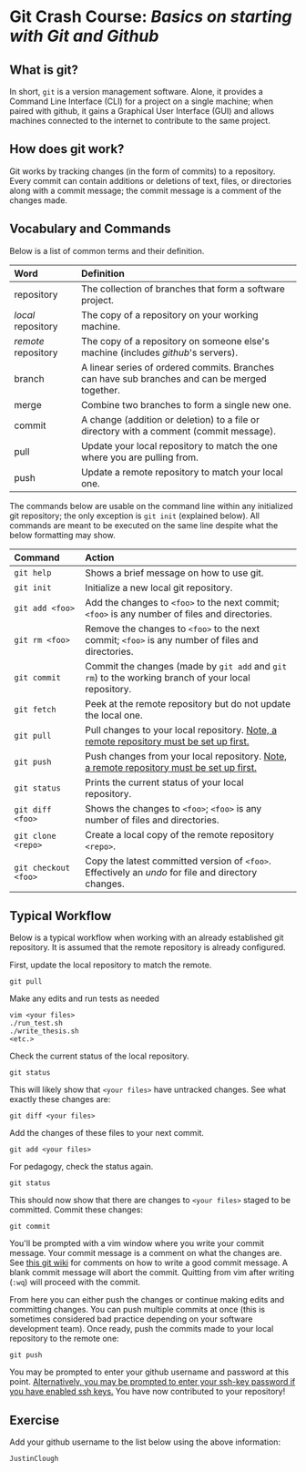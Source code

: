 # Git Crash Course: _Basics on starting with Git and Github_

## What is git?
In short, `git` is a version management software. 
Alone, it provides a Command Line Interface (CLI) for a project
on a single machine;
when paired with github, 
it gains a Graphical User Interface (GUI) and 
allows machines connected to the internet to contribute to the same project.

## How does git work?
Git works by tracking changes (in the form of commits) to a repository.
Every commit can contain additions or deletions of text, files, or directories
along with a commit message;
the commit message is a comment of the changes made.

## Vocabulary and Commands

Below is a list of common terms and their definition.

| Word | Definition |
| :--- | :--- |
| repository | The collection of branches that form a software project.  |
| _local_ repository | The copy of a repository on your working machine. |
| _remote_ repository | The copy of a repository on someone else's machine (includes _github_'s servers). |
| branch | A linear series of ordered commits. Branches can have sub branches and can be merged together. |
| merge  | Combine two branches to form a single new one. |
| commit | A change (addition or deletion) to a file or directory with a comment (commit message). |
| pull | Update your local repository to match the one where you are pulling from. |
| push | Update a remote repository to match your local one. |

The commands below are usable on the command line within any 
initialized git repository; 
the only exception is `git init` (explained below).
All commands are meant to be executed on the same line despite what the below formatting may show.

| Command | Action |
| :--- | :--- |
| `git help` | Shows a brief message on how to use git. |
| `git init` | Initialize a new local git repository. |
| `git add <foo>`  | Add the changes to `<foo>` to the next commit; `<foo>` is any number of files and directories. |
| `git rm <foo>`   | Remove the changes to `<foo>` to the next commit; `<foo>` is any number of files and directories. |
| `git commit`     | Commit the changes (made by `git add` and `git rm`) to the working branch of your local repository. |
| `git fetch`      | Peek at the remote repository but do not update the local one. |
| `git pull`       | Pull changes to your local repository. [Note, a remote repository must be set up first.](https://help.github.com/articles/adding-a-remote/) |
| `git push`       | Push changes from your local repository. [Note, a remote repository must be set up first.](https://help.github.com/articles/adding-a-remote/) |
| `git status`     | Prints the current status of your local repository. |
| `git diff <foo>` | Shows the changes to `<foo>`; `<foo>` is any number of files and directories. |
| `git clone <repo>` | Create a local copy of the remote repository `<repo>`. |
| `git checkout <foo>` | Copy the latest committed version of `<foo>`. Effectively an _undo_ for file and directory changes. |

## Typical Workflow
Below is a typical workflow when working with an already established git repository.
It is assumed that the remote repository is already configured.

First, update the local repository to match the remote.
```
git pull 
```

Make any edits and run tests as needed
```
vim <your files>
./run_test.sh 
./write_thesis.sh
<etc.>
```

Check the current status of the local repository.
```
git status
```

This will likely show that `<your files>` have untracked changes.
See what exactly these changes are:
```
git diff <your files>
```

Add the changes of these files to your next commit.
```
git add <your files>
```

For pedagogy, check the status again.
```
git status
```

This should now show that there are changes to `<your files>` staged
to be committed. 
Commit these changes:
```
git commit
```
You'll be prompted with a vim window where you write your commit message.
Your commit message is a comment on what the changes are.
See [this git wiki](https://github.com/trein/dev-best-practices/wiki/Git-Commit-Best-Practices)
for comments on how to write a good commit message.
A blank commit message will abort the commit.
Quitting from vim after writing (`:wq`) will proceed with the commit.

From here you can either push the changes or continue making edits and committing changes. 
You can push multiple commits at once 
(this is sometimes considered bad practice depending on your software development team).
Once ready, push the commits made to your local repository to the remote one:
```
git push
```

You may be prompted to enter your github username and password at this point.
[Alternatively, you may be prompted to enter your ssh-key password if 
you have enabled ssh keys.](https://help.github.com/articles/connecting-to-github-with-ssh/)
You have now contributed to your repository!

## Exercise
Add your github username to the list below using the above information:
```
JustinClough

```
